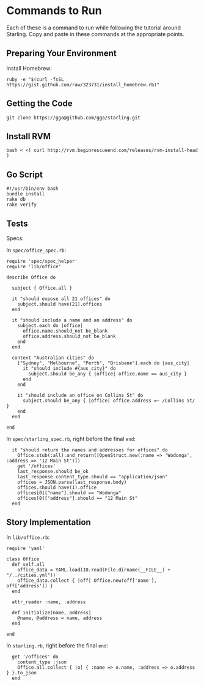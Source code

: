 # Commands to Run

Each of these is a command to run while following the tutorial around
Starling. Copy and paste in these commands at the appropriate points.

## Preparing Your Environment

Install Homebrew:

    ruby -e "$(curl -fsSL https://gist.github.com/raw/323731/install_homebrew.rb)"

## Getting the Code

    git clone https://gga@github.com/gga/starling.git

## Install RVM

    bash < <( curl http://rvm.beginrescueend.com/releases/rvm-install-head )

## Go Script

    #!/usr/bin/env bash
    bundle install
    rake db
    rake verify

## Tests

Specs:

In `spec/office_spec.rb`:

    require 'spec/spec_helper'
    require 'lib/office'
    
    describe Office do
    
      subject { Office.all }
      
      it "should expose all 21 offices" do
        subject.should have(21).offices
      end
    
      it "should include a name and an address" do
        subject.each do |office|
          office.name.should_not be_blank
          office.address.should_not be_blank
        end
      end
    
      context "Australian cities" do
        ["Sydney", "Melbourne", "Perth", "Brisbane"].each do |aus_city|
          it "should include #{aus_city}" do
            subject.should be_any { |office| office.name == aus_city }
          end
        end
    
        it "should include an office on Collins St" do
          subject.should be_any { |office| office.address =~ /Collins St/ }
        end
      end
    
    end

In `spec/starling_spec.rb`, right before the final `end`:

      it "should return the names and addresses for offices" do
        Office.stub(:all).and_return([OpenStruct.new(:name => 'Wodonga', :address => '12 Main St')])
        get '/offices'
        last_response.should be_ok
        last_response.content_type.should == "application/json"
        offices = JSON.parse(last_response.body)
        offices.should have(1).office
        offices[0]["name"].should == "Wodonga"
        offices[0]["address"].should == "12 Main St"
      end

## Story Implementation

In `lib/office.rb`:

    require 'yaml'
    
    class Office
      def self.all
        office_data = YAML.load(IO.read(File.dirname(__FILE__) + "/../cities.yml"))
        office_data.collect { |off| Office.new(off['name'], off['address']) }
      end
    
      attr_reader :name, :address
    
      def initialize(name, address)
        @name, @address = name, address
      end
    
    end

In `starling.rb`, right before the final `end`:

      get '/offices' do
        content_type :json
        Office.all.collect { |o| { :name => o.name, :address => o.address } }.to_json
      end
